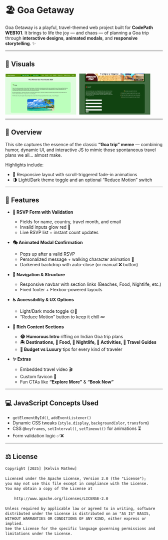 # 🏖️ Goa Getaway

Goa Getaway is a playful, travel-themed web project built for **CodePath WEB101**. It brings to life the joy — and chaos — of planning a Goa trip through **interactive designs**, **animated modals**, and **responsive storytelling**. ✨

---

## 📸 Visuals
<div style="display: flex; gap: 10px;">
  <img src="./Screenshot.png" alt="Goa Trip Homepage" width="45%" />
  <img src="./Screenshot2.png" alt="RSVP Modal or Additional Section" width="45%" />
</div>

---

## 🌴 Overview
This site captures the essence of the classic **“Goa trip” meme** — combining humor, dynamic UI, and interactive JS to mimic those spontaneous travel plans we all... almost make.  

Highlights include:
- 🎨 Responsive layout with scroll-triggered fade-in animations  
- 🌗 Light/Dark theme toggle and an optional “Reduce Motion” switch  

---

## 🚀 Features
- **📝 RSVP Form with Validation**
  - Fields for name, country, travel month, and email  
  - Invalid inputs glow red 🔴  
  - Live RSVP list + instant count updates  

- **🎭 Animated Modal Confirmation**
  - Pops up after a valid RSVP  
  - Personalized message + walking character animation 🕺  
  - Darkened backdrop with auto-close (or manual ❌ button)  

- **🧭 Navigation & Structure**
  - Responsive navbar with section links (Beaches, Food, Nightlife, etc.)  
  - Fixed footer + Flexbox-powered layouts  

- **♿ Accessibility & UX Options**
  - Light/Dark mode toggle 🌞🌙  
  - “Reduce Motion” button to keep it chill 💤  

- **🍹 Rich Content Sections**
  - **😂 Humorous Intro** riffing on Indian Goa trip plans  
  - **🏝️ Destinations, 🍲 Food, 🎉 Nightlife, 🚗 Activities, 📖 Travel Guides**  
  - **💸 Budget vs Luxury** tips for every kind of traveler  

- **✨ Extras**
  - Embedded travel video 🎬  
  - Custom favicon 🌟  
  - Fun CTAs like **“Explore More”** & **“Book Now”**  

---

## 💻 JavaScript Concepts Used
- `getElementById()`, `addEventListener()`  
- Dynamic CSS tweaks (`style.display`, `backgroundColor`, `transform`)  
- CSS `@keyframes`, `setInterval()`, `setTimeout()` for animations ⏳  
- Form validation logic ✅❌  

---

## ⚖️ License

    Copyright [2025] [Kelvin Mathew]

    Licensed under the Apache License, Version 2.0 (the "License");
    you may not use this file except in compliance with the License.
    You may obtain a copy of the License at

        http://www.apache.org/licenses/LICENSE-2.0

    Unless required by applicable law or agreed to in writing, software
    distributed under the License is distributed on an "AS IS" BASIS,
    WITHOUT WARRANTIES OR CONDITIONS OF ANY KIND, either express or implied.
    See the License for the specific language governing permissions and
    limitations under the License.
